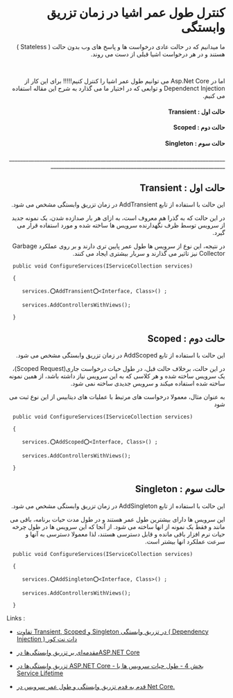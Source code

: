 <div dir="auto" align="right">
   <h1>کنترل طول عمر اشیا در زمان تزریق وابستگی </h1>
</div>

<div dir="auto" align="right">
   <p>
     ما میدانیم که در حالت عادی درخواست ها و پاسخ های وب بدون حالت
     ( Stateless )
      هستند و در هر درخواست اشیا قبلی از دست می روند.
   </p>
   <br />
   <p>
      اما در 
      Asp.Net Core
      می توانیم طول عمر اشیا را کنترل کنیم!!!!!
      برای این کار از
      Dependenct Injection
      و توابعی که در اختیار ما می گذارد به شرح این مقاله استفاده می کنیم.
   </p>
</div>

<div dir="auto" align="right">
   <h4>حالت اول : Transient</h4>
   <h4>حالت دوم : Scoped</h4>
   <h4>حالت سوم : Singleton</h4>
</div>

<div dir="auto" align="right">
<p> _____________________________________________________________________________________________________________________________________________ </p>
</div>

<div dir="auto" align="right">
   <h2>حالت اول : Transient</h2>
   <p>
      این حالت با استفاده از تابع
      AddTransient
      در زمان تزریق وابستگی مشخص می شود.
   </p>
   <p>
       در این حالت که به گذرا هم معروف است، به ازای هر بار صدازده شدن، یک نمونه جدید از سرویس توسط ظرف نگهدارنده سرویس ها ساخته شده
       و مورد استفاده قرار می گیرد.
   </p>
   <p>
      در نتیجه، این نوع از سرویس ها طول عمر پایین تری دارند و بر روی عملکرد
      Garbage Collector
      نیز تاثیر می گذارند و سربار بیشتری ایجاد می کنند.
   </p>
</div>

      public void ConfigureServices(IServiceCollection services)

      {

         services.⭕AddTransient⭕<Interface, Class>() ;

         services.AddControllersWithViews();
         
      }


 <div dir="auto" align="right">
   <h2>حالت دوم : Scoped</h2>
   <p>
      این حالت با استفاده از تابع
      AddScoped
      در زمان تزریق وابستگی مشخص می شود.
   </p>
   <p>
      در این حالت، برخلاف حالت قبل، در طول حیات درخواست جاری(Scoped Request)، یک سرویس ساخته شده و هر کلاسی که به این سرویس نیاز داشته باشد، از همین نمونه ساخته شده استفاده میکند و سرویس جدیدی ساخته نمی شود.
   </p>
   <p>
   به عنوان مثال، معمولا درخواست های مرتبط با عملیات های دیتابیس از این نوع ثبت می شود 
   </p>
</div>

      public void ConfigureServices(IServiceCollection services)

      {

         services.⭕AddScoped⭕<Interface, Class>() ;

         services.AddControllersWithViews();
         
      }


 <div dir="auto" align="right">
   <h2>حالت سوم : Singleton</h2>

   <p>
      این حالت با استفاده از تابع
      AddSingleton
      در زمان تزریق وابستگی مشخص می شود.
   </p>
   <p>
      این سرویس ها دارای بیشترین طول عمر هستند و در طول مدت حیات برنامه، باقی می مانند و فقط یک نمونه از انها ساخته می شود.
      از آنجا که این سرویس ها در طول چرخه حیات نرم افزار باقی مانده و قابل دسترسی هستند، لذا معمولا دسترسی به آنها و سرعت عملکرد انها بیشتر است.
   </p>
</div>

      public void ConfigureServices(IServiceCollection services)

      {

         services.⭕AddSingleton⭕<Interface, Class>() ;

         services.AddControllersWithViews();
         
      }  



Links :

* [تفاوت Transient, Scoped و Singleton در تزریق وابستگی ( Dependency Injection ) دات نت کور](https://virgool.io/@pakdel/%D8%AA%D9%81%D8%A7%D9%88%D8%AA-transient-scoped-%D9%88-singleton-%D8%AF%D8%B1-di-%D8%AF%D8%A7%D8%AA-%D9%86%D8%AA-%DA%A9%D9%88%D8%B1-lc1aam6fcurh)

* [ مقدمه‌ای بر تزریق وابستگی‌ها درASP.NET Core](https://www.dntips.ir/post/2749/%D9%85%D9%82%D8%AF%D9%85%D9%87%E2%80%8C%D8%A7%DB%8C-%D8%A8%D8%B1-%D8%AA%D8%B2%D8%B1%DB%8C%D9%82-%D9%88%D8%A7%D8%A8%D8%B3%D8%AA%DA%AF%DB%8C%E2%80%8C%D9%87%D8%A7-%D8%AF%D8%B1asp-net-core)

* [تزریق وابستگی‌ها در ASP.NET Core - بخش 4 - طول حیات سرویس ها یا Service Lifetime](https://www.dntips.ir/post/3201/%D8%AA%D8%B2%D8%B1%DB%8C%D9%82-%D9%88%D8%A7%D8%A8%D8%B3%D8%AA%DA%AF%DB%8C%E2%80%8C%D9%87%D8%A7-%D8%AF%D8%B1-asp-net-core-%D8%A8%D8%AE%D8%B4-4-%D8%B7%D9%88%D9%84-%D8%AD%DB%8C%D8%A7%D8%AA-%D8%B3%D8%B1%D9%88%DB%8C%D8%B3-%D9%87%D8%A7-%DB%8C%D8%A7-service-lifetime)

* [قدم به قدم تزریق وابستگی و طول عمر سرویس در Net Core.](https://virgool.io/@sokoot.ravi/%D9%82%D8%AF%D9%85-%D8%A8%D9%87-%D9%82%D8%AF%D9%85-%D8%AA%D8%B2%D8%B1%DB%8C%D9%82-%D9%88%D8%A7%D8%A8%D8%B3%D8%AA%DA%AF%DB%8C-%D9%88-%D8%B7%D9%88%D9%84-%D8%B9%D9%85%D8%B1-%D8%B3%D8%B1%D9%88%DB%8C%D8%B3-%D8%AF%D8%B1-net-core-emgfxkkymla9)